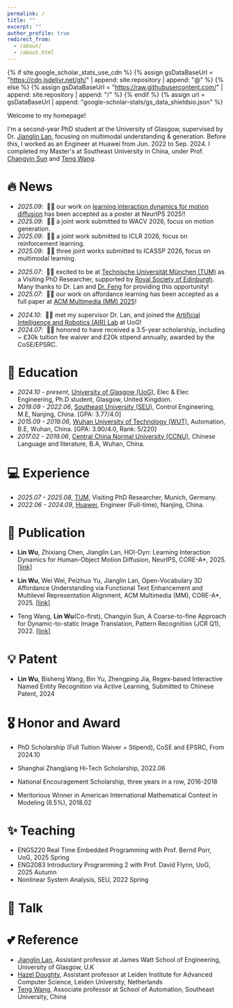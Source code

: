 ```yaml
---
permalink: /
title: ""
excerpt: ""
author_profile: true
redirect_from: 
  - /about/
  - /about.html
---
```


{% if site.google_scholar_stats_use_cdn %}
{% assign gsDataBaseUrl = "https://cdn.jsdelivr.net/gh/" | append: site.repository | append: "@" %}
{% else %}
{% assign gsDataBaseUrl = "https://raw.githubusercontent.com/" | append: site.repository | append: "/" %}
{% endif %}
{% assign url = gsDataBaseUrl | append: "google-scholar-stats/gs_data_shieldsio.json" %}

<span class='anchor' id='about-me'></span>

Welcome to my homepage!


I'm a second-year PhD student at the University of Glasgow, supervised by Dr. [Jianglin Lan](https://scholar.google.co.uk/citations?user=Z7kvat4AAAAJ&hl=en), focusing on multimodal understanding & generation. Before this, I worked as an Engineer at Huawei from Jun. 2022 to Sep. 2024. I completed my Master's at Southeast University in China, under Prof. [Changyin Sun](https://www.researchgate.net/profile/Changyin-Sun) and [Teng Wang](https://scholar.google.co.uk/citations?hl=zh-CN&user=hpF7i8sAAAAJ).
<!-- I am a first-year PhD student at the University of Glasgow, supervised by Dr. [Jianglin Lan](https://scholar.google.co.uk/citations?user=Z7kvat4AAAAJ&hl=en), focusing on multimodal understanding & generation, 3D vision, and robotics. Before this, I worked as an AI Algorithm Engineer at Huawei from Jun. 2022 to Sep. 2024, specializing in NLP, vector search, and industrial vision. I completed my Master's at Southeast University in China, under Prof. [Changyin Sun](https://www.researchgate.net/profile/Changyin-Sun) and [Teng Wang](https://scholar.google.co.uk/citations?hl=zh-CN&user=hpF7i8sAAAAJ). -->


# 🔥 News
- *2025.09*: &nbsp;🎉🎉 our work on [learning interaction dynamics for motion diffusion](https://arxiv.org/pdf/2507.01737) has been accepted as a poster at NeurIPS 2025!!
- *2025.09*: &nbsp;🎉🎉 a joint work submitted to WACV 2026, focus on motion generation.
- *2025.09*: &nbsp;🎉🎉 a joint work submitted to ICLR 2026, focus on reinforcement learning.
- *2025.09*: &nbsp;🎉🎉 three joint works submitted to ICASSP 2026, focus on multimodal learning.
<!-- - *2025.08*: &nbsp;🎉🎉 a joint work submitted to RA-L, focus on reinforcement learning. -->
- *2025.07*: &nbsp;🎉🎉 excited to be at [Technische Universität München (TUM)](https://www.asg.ed.tum.de/lfk/home/) as a Visiting PhD Researcher, supported by [Royal Society of Edinburgh](https://rse.org.uk/). Many thanks to Dr. Lan and [Dr. Feng](https://www.asg.ed.tum.de/lfk/team/members/yu-feng/) for providing this opportunity!
- *2025.07*: &nbsp;🎉🎉 our work on affordance learning has been accepted as a full paper at [ACM Multimedia (MM) 2025](https://acmmm2025.org/)!
<!-- - *2025.07*: &nbsp;🎉🎉 our work on affordance learning for robotics has been accepted as a full paper at [ACM Multimedia (MM) 2025](https://acmmm2025.org/)! -->
<!-- - *2025.05*: &nbsp; made a new submission to NeurIPS 2025, focus on motion diffusion with constraints. -->
<!-- - *2025.04*: &nbsp; made a new submission to ACM Multimedia (MM) 2025, focus on leveraging LLM to understanding 3d. -->
<!-- - *2025.03*: &nbsp; made a new submission to IROS 2025, focus on efficient and safe reinforcement learning. -->
<!-- - *2024.12*: &nbsp; made a new submission to ICME 2025, focus on leveraging LLM to understanding 3d. -->
- *2024.10*: &nbsp;🎉🎉 met my supervisor Dr. Lan, and joined the [Artificial Intelligence and Robotics (AIR) Lab](https://air-lan.github.io/AIR-Lab/) at UoG!
- *2024.07*: &nbsp;🎉🎉 honored to have received a 3.5-year scholarship, including ~ £30k tuition fee waiver and £20k stipend annually, awarded by the CoSE/EPSRC.

# 📖 Education
- *2024.10 - present*, [University of Glasgow (UoG)](https://www.gla.ac.uk/explore/awardsandrankings/), Elec & Elec Engineering, Ph.D student, Glasgow, United Kingdom.
- *2019.09 - 2022.06*, [Southeast University (SEU)](https://www.seu.edu.cn/english/22456/list.htm), Control Engineering, M.E, Nanjing, China. [GPA: 3.77/4.0]
- *2015.09 - 2019.06*, [Wuhan University of Technology (WUT)](http://english.whut.edu.cn/abo/), Automation, B.E, Wuhan, China. [GPA: 3.90/4.0, Rank: 5/220]
- *2017.02 - 2019.06*, [Central China Normal University (CCNU)](http://english.ccnu.edu.cn/About/About_CCNU.htm), Chinese Language and literature, B.A, Wuhan, China.

# 💻 Experience
- *2025.07 - 2025.08*, [TUM](https://www.asg.ed.tum.de/lfk/home/), Visiting PhD Researcher, Munich, Germany. 
- *2022.06 - 2024.09*, [Huawei](https://www.huawei.com/en/corporate-information), Engineer (Full-time), Nanjing, China. 
<!-- - *2021.04 - 2021.07*, [Arcsoft](https://www.arcsoft.com/corporate/about.html), Image Algorithm (Intern), Nanjing, China -->
<!-- - *2020.06 - 2020.08*, [Sinovation Ventures · DeeCamp](https://www.sinovationventures.com/ai), 3D Vision Algorithm (Intern), Virtual. -->
<!-- - *2019.03 - 2019.06*, [Xiaomi](https://www.mi.com/uk/about/), Software Engineer (Intern), Wuhan, China. -->

# 📝 Publication

<!-- <div class='paper-box'><div class='paper-box-image'><div><div class="badge">CVPR 2016</div><img src='images/500x300.png' alt="sym" width="100%"></div></div>
<div class='paper-box-text' markdown="1">

[Deep Residual Learning for Image Recognition](https://openaccess.thecvf.com/content_cvpr_2016/papers/He_Deep_Residual_Learning_CVPR_2016_paper.pdf)

**Kaiming He**, Xiangyu Zhang, Shaoqing Ren, Jian Sun

[**Project**](https://scholar.google.com/citations?view_op=view_citation&hl=zh-CN&user=DhtAFkwAAAAJ&citation_for_view=DhtAFkwAAAAJ:ALROH1vI_8AC) <strong><span class='show_paper_citations' data='DhtAFkwAAAAJ:ALROH1vI_8AC'></span></strong>
- Lorem ipsum dolor sit amet, consectetur adipiscing elit. Vivamus ornare aliquet ipsum, ac tempus justo dapibus sit amet. 
</div>
</div> -->

- **Lin Wu**, Zhixiang Chen, Jianglin Lan, HOI-Dyn: Learning Interaction Dynamics for Human-Object Motion Diffusion, NeurIPS, CORE-A*, 2025. [[link]](https://arxiv.org/pdf/2507.01737)

- **Lin Wu**, Wei Wei, Peizhuo Yu, Jianglin Lan, Open-Vocabulary 3D Affordance Understanding via Functional Text Enhancement and Multilevel Representation Alignment, ACM Multimedia (MM), CORE-A*, 2025. [[link]](https://wulin97.github.io/)

- Teng Wang, **Lin Wu**(Co-first), Changyin Sun, A Coarse-to-fine Approach for Dynamic-to-static Image Translation, Pattern Recognition (JCR Q1), 2022. [[link]](https://doi.org/10.1016/j.patcog.2021.108373)

<!-- - **Lin Wu**, Teng Wang, Changyin Sun, Multi-modal Visual Place Recognition in Dynamics-Invariant Perception Space, IEEE Signal Processing Letters (JCR Q2), 2021. [[link]](https://doi.org/10.1109/lsp.2021.3123907) -->

<!-- - **Lin Wu**, Refining CNN-based Heatmap Regression with Gradient-based Corner Points for Electrode Localization, arXiv, 2024. [[link]](https://arxiv.org/pdf/2412.17105) -->


# 💡 Patent

- **Lin Wu**, Bisheng Wang, Bin Yu, Zhengping Jia, Regex-based Interactive Named Entity Recognition via Active Learning, Submitted to Chinese Patent, 2024
<!-- - Bin Yu, **Lin Wu**, Zhengping Jia, Efficient Multi-order Tensor Collaborative Search Engine, Submitted to Chinese Patent, 2024 -->
<!-- - Bin Yu, Bisheng Wang, **Lin Wu**, Scene-Adaptive Image Coding Bitrate Control, [Chinese Patent](https://patents.google.com/patent/CN119071485A/en?oq=CN119071485A), CN119071485A, 2023 -->
<!-- - **Lin Wu**, Zhao Wang, Wireless Signal Based Space Division using Multidimensional Scaling, [Chinese Patent](https://patents.google.com/patent/CN110764049B/zh), CN110764049B, **Grant**, 2019 -->


# 🎖️ Honor and Award
- PhD Scholarship (Full Tuition Waiver + Stipend), CoSE and EPSRC, From 2024.10
<!-- - Huawei Scholarship, 2022.06 -->
- Shanghai Zhangjiang Hi-Tech Scholarship, 2022.06
<!-- - China Electronics Technology Group Corporation LES Scholarship, 2021.06 -->
- National Encouragement Scholarship, three years in a row, 2016-2018

<!-- - Winner, Huawei ICT AI Algorithm Competition (2%), 2024.09 -->
<!-- - Winner, Zhuhai Wanshan International Intelligent Vessel Competition (IIVC) (2.5%), 2020.11 -->
<!-- - Second prize, National Postgraduate Mathematical Contest in Modeling, two years in a row, 2019-2020 -->
- Meritorious Winner in American International Mathematical Contest in Modeling (6.5%), 2018.02

<!-- <details> 
<summary>Scholarship</summary>
<pre>
- Huawei Scholarship, 2022.6
- Shanghai Zhangjiang Hi-Tech Scholarship, 2022.6
- China Electronics Technology Group Corporation LES Scholarship, 2021.6
- National Encouragement Scholarship, three years in a row, 2016-2018
</pre>
</details>


<details> 
<summary>Honors</summary>
<pre>
- Outstanding Graduate of SEU, 2022.6
- Outstanding Student Cadre of SEU, 2021.9
- Outstanding Graduate of WUT, 2019.6
- May Fourth Youth Medal of WUT, 2018.5
</pre>
</details>


<details> 
<summary>Competitions</summary>
<pre>
- Winner, Zhuhai Wanshan International Intelligent Vessel Competition (IIVC), 2020.11
- Second prize, National Postgraduate Mathematical Contest in Modeling (MCM), two years in a row, 2019-2020
- Meritorious Winner, American International MCM, 2018.2
- Second Prize, National Graduate Student MCM, 2017.12
</pre>
</details> -->

# ✨ Teaching
- ENG5220 Real Time Embedded Programming with Prof. Bernd Porr, UoG, 2025 Spring
- ENG2083 Introductory Programming 2 with Prof. David Flynn, UoG, 2025 Autumn
- Nonlinear System Analysis, SEU, 2022 Spring
 

# 💬 Talk
<!-- - *2023.10*, Transformer and Large Language Model Architecture, Data Storage Research Department, Huawei. -->

# 💕 Reference
- [Jianglin Lan](https://www.gla.ac.uk/schools/engineering/staff/jianglinlan/), Assistant professor at James Watt School of Engineering, University of Glasgow, U.K
- [Hazel Doughty](https://hazeldoughty.github.io/), Assistant professor at  Leiden Institute for Advanced Computer Science, Leiden University, Netherlands
- [Teng Wang](https://scholar.google.co.uk/citations?hl=zh-CN&user=hpF7i8sAAAAJ), Associate professor at School of Automation, Southeast University, China
